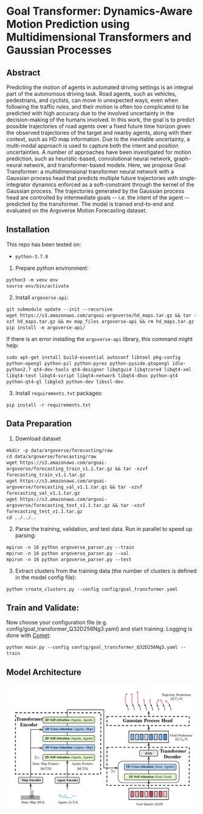 # Goal Transformer: Dynamics-Aware Motion Prediction using Multidimensional Transformers and Gaussian Processes

## Abstract
Predicting the motion of agents in automated driving settings is an integral part of the autonomous driving task. Road agents, such as vehicles, pedestrians, and cyclists, can move in unexpected ways, even when following the traffic rules, and their motion is often too complicated to be predicted with high accuracy due to the involved uncertainty in the decision-making of the humans involved. In this work, the goal is to predict possible trajectories of road agents over a fixed future time horizon given the observed trajectories of the target and nearby agents, along with their context, such as HD map information. Due to the inevitable uncertainty, a multi-modal approach is used to capture both the intent and position uncertainties. A number of approaches have been investigated for motion prediction, such as heuristic-based, convolutional neural network, graph-neural network, and transformer-based models. Here, we propose Goal Transformer: a multidimensional transformer neural network with a Gaussian process head that predicts multiple future trajectories with single-integrator dynamics enforced as a soft-constraint through the kernel of the Gaussian process. The trajectories generated by the Gaussian process head are controlled by intermediate goals -- i.e. the intent of the agent -- predicted by the transformer. The model is trained end-to-end and evaluated on the Argoverse Motion Forecasting dataset.


## Installation

This repo has been tested on:
- `python-3.7.0`

1. Prepare python environment:
```
python3 -m venv env
source env/bin/activate
```

2. Install `argoverse-api`:
```
git submodule update --init --recursive
wget https://s3.amazonaws.com/argoai-argoverse/hd_maps.tar.gz && tar -xzf hd_maps.tar.gz && mv map_files argoverse-api && rm hd_maps.tar.gz
pip install -e argoverse-api/
```

If there is an error installing the `argoverse-api` library, this command might help:
```
sudo apt-get install build-essential autoconf libtool pkg-config python-opengl python-pil python-pyrex python-pyside.qtopengl idle-python2.7 qt4-dev-tools qt4-designer libqtgui4 libqtcore4 libqt4-xml libqt4-test libqt4-script libqt4-network libqt4-dbus python-qt4 python-qt4-gl libgle3 python-dev libssl-dev
```

3. Install `requirements.txt` packages:
```
pip install -r requirements.txt
```

## Data Preparation

1. Download dataset
```
mkdir -p data/argoverse/forecasting/raw
cd data/argoverse/forecasting/raw
wget https://s3.amazonaws.com/argoai-argoverse/forecasting_train_v1.1.tar.gz && tar -xzvf forecasting_train_v1.1.tar.gz
wget https://s3.amazonaws.com/argoai-argoverse/forecasting_val_v1.1.tar.gz && tar -xzvf forecasting_val_v1.1.tar.gz
wget https://s3.amazonaws.com/argoai-argoverse/forecasting_test_v1.1.tar.gz && tar -xzvf forecasting_test_v1.1.tar.gz
cd ../../..
```

2. Parse the training, validation, and test data. Run in parallel to speed up parsing:
```
mpirun -n 16 python argoverse_parser.py --train
mpirun -n 16 python argoverse_parser.py --val
mpirun -n 16 python argoverse_parser.py --test
```

3. Extract clusters from the training data (the number of clusters is defined in the model config file):
```
python create_clusters.py --config config/goal_transformer.yaml
```

## Train and Validate:

Now choose your configuration file (e.g. config/goal_transformer_Q32D256Ng3.yaml) and start training. Logging is done with [Comet](www.comet.ml):
```
python main.py --config config/goal_transformer_Q32D256Ng3.yaml --train
```

## Model Architecture

  <img src="figures/model_sketch.png" width="600" />






